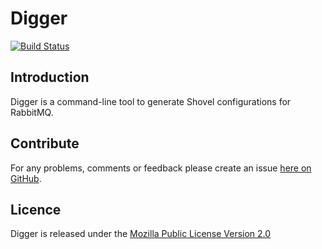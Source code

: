 Digger
===

[![Build Status](https://secure.travis-ci.org/brendanhay/digger.png)](http://travis-ci.org/brendanhay/digger)


<a name="introduction" />

Introduction
------------

Digger is a command-line tool to generate Shovel configurations for RabbitMQ.


<a name="contribute" />

Contribute
----------

For any problems, comments or feedback please create an issue [here on GitHub](github.com/brendanhay/digger/issues).


<a name="licence" />

Licence
-------

Digger is released under the [Mozilla Public License Version 2.0](http://www.mozilla.org/MPL/)
